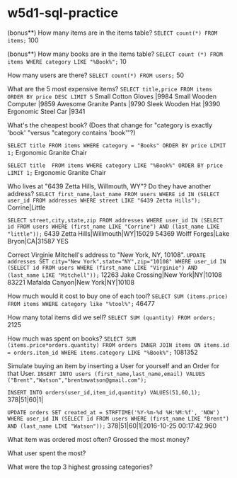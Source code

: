 # w5d1-sql-practice
(bonus**) How many items are in the items table?
`SELECT count(*) FROM items;`
100

(bonus**) How many books are in the items table?
`SELECT count (*) FROM items WHERE category LIKE "%Book%";`
10

How many users are there?
`SELECT count(*) FROM users;`
50

What are the 5 most expensive items?
`SELECT title,price FROM items ORDER BY price DESC LIMIT 5`
Small Cotton Gloves   |9984
Small Wooden Computer |9859
Awesome Granite Pants |9790
Sleek Wooden Hat      |9390
Ergonomic Steel Car   |9341

What's the cheapest book? (Does that change for "category is exactly 'book' "versus "category contains 'book'"?)

`SELECT title FROM items WHERE category = "Books" ORDER BY price LIMIT 1;`
Ergonomic Granite Chair

`SELECT title  FROM items WHERE category LIKE "%Book%" ORDER BY price LIMIT 1;`
Ergonomic Granite Chair

Who lives at "6439 Zetta Hills, Willmouth, WY"? Do they have another address?
`SELECT first_name,last_name FROM users WHERE id IN (SELECT user_id FROM addresses WHERE street LIKE "6439 Zetta Hills");`
Corrine|Little

`SELECT street,city,state,zip FROM addresses WHERE user_id IN (SELECT id FROM users WHERE (first_name LIKE "Corrine") AND (last_name LIKE "little"));`
6439 Zetta Hills|Willmouth|WY|15029
54369 Wolff Forges|Lake Bryon|CA|31587
YES

Correct Virginie Mitchell's address to "New York, NY, 10108".
`UPDATE addresses SET city="New York",state="NY",zip="10108" WHERE user_id IN (SELECT id FROM users WHERE (first_name LIKE "Virginie") AND (last_name LIKE "Mitchell"));`
12263 Jake Crossing|New York|NY|10108
83221 Mafalda Canyon|New York|NY|10108

How much would it cost to buy one of each tool?
`SELECT SUM (items.price) FROM items WHERE category like "%tool%";`
46477

How many total items did we sell?
`SELECT SUM (quantity) FROM orders;`
2125

How much was spent on books?
`SELECT SUM (items.price*orders.quantity) FROM orders INNER JOIN items ON items.id = orders.item_id WHERE items.category LIKE "%Book%";`
1081352

Simulate buying an item by inserting a User for yourself and an Order for that User.
`INSERT INTO users (first_name,last_name,email) VALUES ("Brent","Watson","brentmwatson@gmail.com");`

`INSERT INTO orders(user_id,item_id,quantity) VALUES(51,60,1);`
378|51|60|1|

`UPDATE orders SET created_at = STRFTIME('%Y-%m-%d %H:%M:%f', 'NOW') WHERE user_id IN (SELECT id FROM users WHERE (first_name LIKE "Brent") AND (last_name LIKE "Watson"));`
378|51|60|1|2016-10-25 00:17:42.960

What item was ordered most often? Grossed the most money?

What user spent the most?

What were the top 3 highest grossing categories?
